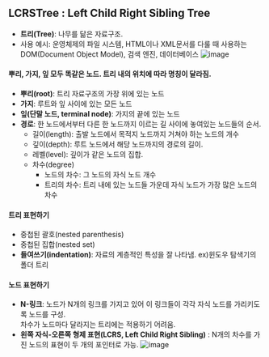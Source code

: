 ## LCRSTree : Left Child Right Sibling Tree
>

* **트리(Tree)**: 나무를 닮은 자료구조.
* 사용 예시: 운영체제의 파일 시스템, HTML이나 XML문서를 다룰 때 사용하는 DOM(Document Object Model), 검색 엔진, 데이터베이스
![image](https://user-images.githubusercontent.com/22133824/144130887-066f1f7a-2516-4fc2-acbf-a04b50b77e01.png)

#### 뿌리, 가지, 잎 모두 똑같은 노드. 트리 내의 위치에 따라 명칭이 달라짐.
* **뿌리(root)**: 트리 자료구조의 가장 위에 있는 노드
* **가지**: 루트와 잎 사이에 있는 모든 노드
* **잎(단말 노드, terminal node)**: 가지의 끝에 있는 노드
* **경로**: 한 노드에서부터 다른 한 노드까지 이르는 길 사이에 놓여있는 노드들의 순서.
  * 길이(length): 출발 노드에서 목적지 노드까지 거쳐야 하는 노드의 개수
  * 깊이(depth): 루트 노드에서 해당 노드까지의 경로의 길이.
  * 레벨(level): 깊이가 같은 노드의 집합.
  * 차수(degree)
    * 노드의 차수: 그 노드의 자식 노드 개수
    * 트리의 차수: 트리 내에 있는 노드들 가운데 자식 노드가 가장 많은 노드의 차수

#### 트리 표현하기
* 중첩된 괄호(nested parenthesis)
* 중첩된 집합(nested set)
* **들여쓰기(indentation)**: 자료의 계층적인 특성을 잘 나타냄. ex)윈도우 탐색기의 폴더 트리

#### 노드 표현하기
* **N-링크**: 노드가 N개의 링크를 가지고 있어 이 링크들이 각각 자식 노드를 가리키도록 노드를 구성.<br/>차수가 노드마다 달라지는 트리에는 적용하기 어려움.
* **왼쪽 자식-오른쪽 형제 표현(LCRS, Left Child Right Sibling)** : N개의 차수를 가진 노드의 표현이 두 개의 포인터로 가능.
![image](https://user-images.githubusercontent.com/22133824/144132142-e039e8b0-4bfb-4b85-9c5b-fd3cb92a76db.png)




